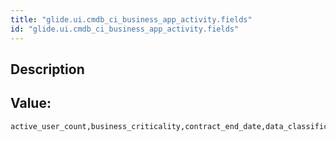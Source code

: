 ```yaml
---
title: "glide.ui.cmdb_ci_business_app_activity.fields"
id: "glide.ui.cmdb_ci_business_app_activity.fields"
---
```

## Description



## Value: 
```
active_user_count,business_criticality,contract_end_date,data_classification,last_change_date,install_status,user_base
```